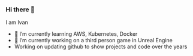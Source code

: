 ### Hi there 👋
I am Ivan

- 🌱 I’m currently learning AWS, Kubernetes, Docker
- 🔭 I’m currently working on a third person game in Unreal Engine
- Working on updating github to show projects and code over the years
<!--
**YCooE/YCooE** is a ✨ _special_ ✨ repository because its `README.md` (this file) appears on your GitHub profile.

Here are some ideas to get you started:

- 🔭 I’m currently working on ...
- 🌱 I’m currently learning ...
- 👯 I’m looking to collaborate on ...
- 🤔 I’m looking for help with ...
- 💬 Ask me about ...
- 📫 How to reach me: ...
- 😄 Pronouns: ...
- ⚡ Fun fact: ...
-->
